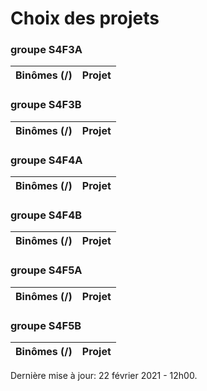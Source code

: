 # Choix des projets

### groupe S4F3A

| Binômes (/)| Projet
|---|---

### groupe S4F3B

| Binômes (/) | Projet
|---|---

### groupe S4F4A

| Binômes (/) | Projet
|---|---

### groupe S4F4B

| Binômes (/) | Projet
|---|---

### groupe S4F5A

| Binômes (/) | Projet
|---|---

### groupe S4F5B

| Binômes (/) | Projet
|---|---

Dernière mise à jour: 22 février 2021 - 12h00.
